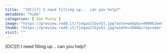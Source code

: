```yaml
---
title:  "[OC][f] I need filling up... can you help?"
metadate: "hide"
categories: [ God Pussy ]
image: "https://preview.redd.it/7jeqau1lbyn51.jpg?auto=webp&s=4999b2ee68a527f5f88b60b7f2911cd74bfd8d28"
thumb: "https://preview.redd.it/7jeqau1lbyn51.jpg?width=1080&crop=smart&auto=webp&s=c46d7bcb04954c233646abe118f1d64a022277ff"
visit: ""
---
```

[OC][f] I need filling up... can you help?
